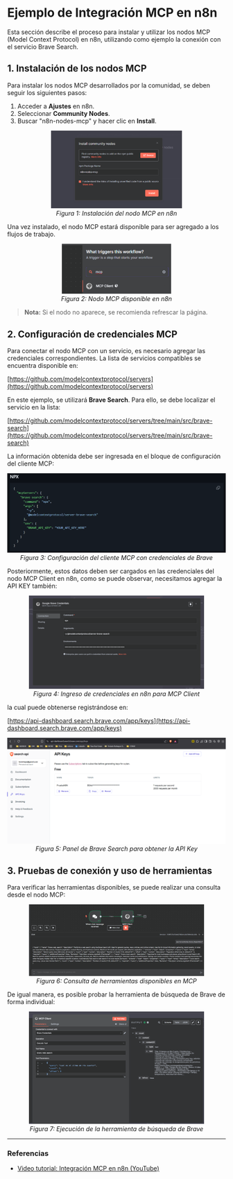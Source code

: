 # Ejemplo de Integración MCP en n8n

Esta sección describe el proceso para instalar y utilizar los nodos MCP (Model Context Protocol) en n8n, utilizando como ejemplo la conexión con el servicio Brave Search.

## 1. Instalación de los nodos MCP

Para instalar los nodos MCP desarrollados por la comunidad, se deben seguir los siguientes pasos:

1. Acceder a **Ajustes** en n8n.
2. Seleccionar **Community Nodes**.
3. Buscar "n8n-nodes-mcp" y hacer clic en **Install**.

<p align="center">
  <img src="../../images/mcp_install-nodes.png" width="60%">
  <br>
  <em>Figura 1: Instalación del nodo MCP en n8n</em>
</p>

Una vez instalado, el nodo MCP estará disponible para ser agregado a los flujos de trabajo.

<p align="center">
  <img src="../../images/mcp_install-nodes-2.png" width="50%">
  <br>
  <em>Figura 2: Nodo MCP disponible en n8n</em>
</p>

> **Nota:** Si el nodo no aparece, se recomienda refrescar la página.

## 2. Configuración de credenciales MCP

Para conectar el nodo MCP con un servicio, es necesario agregar las credenciales correspondientes. La lista de servicios compatibles se encuentra disponible en:

[https://github.com/modelcontextprotocol/servers](https://github.com/modelcontextprotocol/servers)

En este ejemplo, se utilizará **Brave Search**. Para ello, se debe localizar el servicio en la lista:

[https://github.com/modelcontextprotocol/servers/tree/main/src/brave-search](https://github.com/modelcontextprotocol/servers/tree/main/src/brave-search)

La información obtenida debe ser ingresada en el bloque de configuración del cliente MCP:

<p align="center">
  <img src="../../images/mcp_brave-npx.png" width="100%">
  <br>
  <em>Figura 3: Configuración del cliente MCP con credenciales de Brave</em>
</p>

Posteriormente, estos datos deben ser cargados en las credenciales del nodo MCP Client en n8n, como se puede observar, necesitamos agregar la API KEY también:

<p align="center">
  <img src="../../images/mcp_brave-npx-n8n.png" width="80%">
  <br>
  <em>Figura 4: Ingreso de credenciales en n8n para MCP Client</em>
</p>

la cual puede obtenerse registrándose en:

[https://api-dashboard.search.brave.com/app/keys](https://api-dashboard.search.brave.com/app/keys)

<p align="center">
  <img src="../../images/mcp_brave.png" width="100%">
  <br>
  <em>Figura 5: Panel de Brave Search para obtener la API Key</em>
</p>

## 3. Pruebas de conexión y uso de herramientas

Para verificar las herramientas disponibles, se puede realizar una consulta desde el nodo MCP:

<p align="center">
  <img src="../../images/mcp_brave-npx-n8n-availabletools.png" width="80%">
  <br>
  <em>Figura 6: Consulta de herramientas disponibles en MCP</em>
</p>

De igual manera, es posible probar la herramienta de búsqueda de Brave de forma individual:

<p align="center">
  <img src="../../images/mcp_brave-npx-n8n-executetools.png" width="80%">
  <br>
  <em>Figura 7: Ejecución de la herramienta de búsqueda de Brave</em>
</p>

---

### Referencias
- [Video tutorial: Integración MCP en n8n (YouTube)](https://www.youtube.com/watch?v=MZ1YECHTZb0)